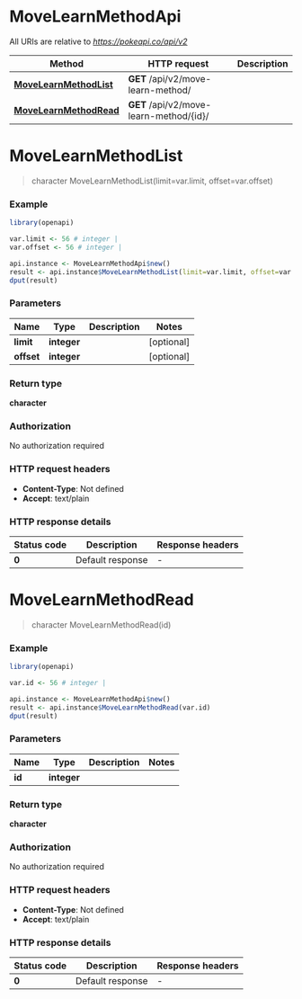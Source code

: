 # MoveLearnMethodApi

All URIs are relative to *https://pokeapi.co/api/v2*

Method | HTTP request | Description
------------- | ------------- | -------------
[**MoveLearnMethodList**](MoveLearnMethodApi.md#MoveLearnMethodList) | **GET** /api/v2/move-learn-method/ | 
[**MoveLearnMethodRead**](MoveLearnMethodApi.md#MoveLearnMethodRead) | **GET** /api/v2/move-learn-method/{id}/ | 


# **MoveLearnMethodList**
> character MoveLearnMethodList(limit=var.limit, offset=var.offset)



### Example
```R
library(openapi)

var.limit <- 56 # integer | 
var.offset <- 56 # integer | 

api.instance <- MoveLearnMethodApi$new()
result <- api.instance$MoveLearnMethodList(limit=var.limit, offset=var.offset)
dput(result)
```

### Parameters

Name | Type | Description  | Notes
------------- | ------------- | ------------- | -------------
 **limit** | **integer**|  | [optional] 
 **offset** | **integer**|  | [optional] 

### Return type

**character**

### Authorization

No authorization required

### HTTP request headers

 - **Content-Type**: Not defined
 - **Accept**: text/plain

### HTTP response details
| Status code | Description | Response headers |
|-------------|-------------|------------------|
| **0** | Default response |  -  |

# **MoveLearnMethodRead**
> character MoveLearnMethodRead(id)



### Example
```R
library(openapi)

var.id <- 56 # integer | 

api.instance <- MoveLearnMethodApi$new()
result <- api.instance$MoveLearnMethodRead(var.id)
dput(result)
```

### Parameters

Name | Type | Description  | Notes
------------- | ------------- | ------------- | -------------
 **id** | **integer**|  | 

### Return type

**character**

### Authorization

No authorization required

### HTTP request headers

 - **Content-Type**: Not defined
 - **Accept**: text/plain

### HTTP response details
| Status code | Description | Response headers |
|-------------|-------------|------------------|
| **0** | Default response |  -  |

